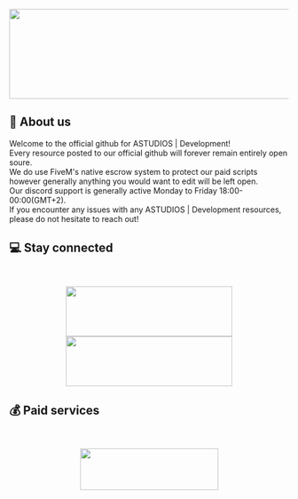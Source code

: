 <p align="center">
  <img width="650" height="162" src="https://i.imgur.com/EI6fEFG.png">
</p>

## :wave: About us

Welcome to the official github for ASTUDIOS | Development!<br>
Every resource posted to our official github will forever remain entirely open soure.<br>
We do use FiveM's native escrow system to protect our paid scripts however generally anything you would want to edit will be left open.<br> 
Our discord support is generally active Monday to Friday 18:00-00:00(GMT+2).<br> 
If you encounter any issues with any ASTUDIOS | Development resources, please do not hesitate to reach out!
<br>

## :computer: Stay connected

<br>
<p align="center">
  <a href="https://discord.gg/BWMwh57sFP"><img width="300" height="90" src="https://imgur.com/hnXcY1F.png"></a>
  <a href="https://www.youtube.com/"><img width="300" height="90" src="https://imgur.com/gLAFuON.png"></a>
</p>

## :moneybag: Paid services

<br>
<p align="center">
  <a href="https://astudios.tebex.io"><img width="249" height="75" src="https://imgur.com/icdj3Gp.png"></a>
</p>

##
